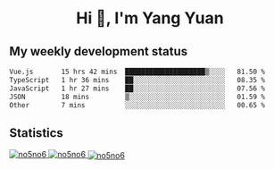 <h1 align="center">Hi 👋, I'm Yang Yuan</h1>


## My weekly development status
<!--START_SECTION:waka-->

```txt
Vue.js       15 hrs 42 mins  ████████████████████▒░░░░   81.50 %
TypeScript   1 hr 36 mins    ██░░░░░░░░░░░░░░░░░░░░░░░   08.35 %
JavaScript   1 hr 27 mins    ██░░░░░░░░░░░░░░░░░░░░░░░   07.56 %
JSON         18 mins         ▒░░░░░░░░░░░░░░░░░░░░░░░░   01.59 %
Other        7 mins          ░░░░░░░░░░░░░░░░░░░░░░░░░   00.65 %
```

<!--END_SECTION:waka-->

## Statistics
<a href="https://github.com/anuraghazra/github-readme-stats">
  <img src="https://github-readme-stats.vercel.app/api/top-langs/?username=no5no6&theme=dracula" alt="no5no6">
</a>
<a href="https://github.com/anuraghazra/github-readme-stats">
  <img src="https://github-readme-stats.vercel.app/api?username=no5no6&show_icons=true&theme=dracula&line_height=40" alt="no5no6">
</a>
<a href="https://github.com/anuraghazra/github-readme-stats">
  <img align="center" src="https://github-readme-streak-stats.herokuapp.com/?user=no5no6&theme=dracula" alt="no5no6" />
</a>